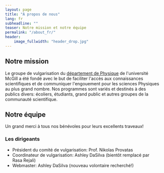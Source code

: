 ```yaml
---
layout: page
title: "À propos de nous"
lang: fr
subheadline: ""
teaser: Notre mission et notre équipe
permalink: "/about_fr/"
header:
    image_fullwidth: "header_drop.jpg"
---
```


## Notre mission
Le groupe de vulgarisation du [département de Physique](http://www.physics.mcgill.ca) de l'université McGill a été fondé avec le but de faciliter l'accès aux connaissances scientifiques et de communiquer l'engouement pour les sciences Physiques au plus grand nombre. Nos programmes sont variés et destinés à des publics divers: écoliers, étudiants, grand public et autres groupes de la communauté scientifique.  


## Notre équipe
Un grand merci à tous nos bénévoles pour leurs excellents traveaux!

### Les dirigeants
- Président du comité de vulgarisation: Prof. Nikolas Provatas
- Coordinateur de vulgarisation: Ashley DaSilva (bientôt remplacé par Rasa Rejali)
- Webmaster: Ashley DaSilva (nouveau volontaire recherché!)
